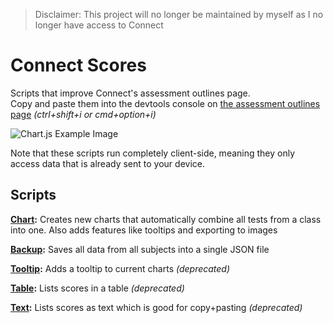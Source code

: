 > Disclaimer: This project will no longer be maintained by myself as I no longer have access to Connect
# Connect Scores
Scripts that improve Connect's assessment outlines page.  
Copy and paste them into the devtools console on [the assessment outlines page](https://connect.det.wa.edu.au/group/students/ui/my-settings/assessment-outlines) _(ctrl+shift+i or cmd+option+i)_

![Chart.js Example Image](https://github.com/Break-Ben/ConnectScores/assets/80194912/94e95cb7-3364-4a59-b502-356514be75e0)

Note that these scripts run completely client-side, meaning they only access data that is already sent to your device.

## Scripts
**[Chart](../main/Chart.js):** Creates new charts that automatically combine all tests from a class into one. Also adds features like tooltips and exporting to images

**[Backup](../main/Backup.js):** Saves all data from all subjects into a single JSON file

**[Tooltip](../main/Tooltip.js):** Adds a tooltip to current charts _(deprecated)_

**[Table](../main/Table.js):** Lists scores in a table _(deprecated)_

**[Text](../main/Text.js):** Lists scores as text which is good for copy+pasting _(deprecated)_
